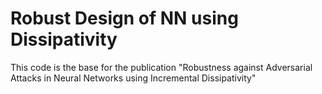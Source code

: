 # Robust Design of NN using Dissipativity
This code is the base for the publication "Robustness against Adversarial Attacks in Neural Networks using Incremental Dissipativity"
